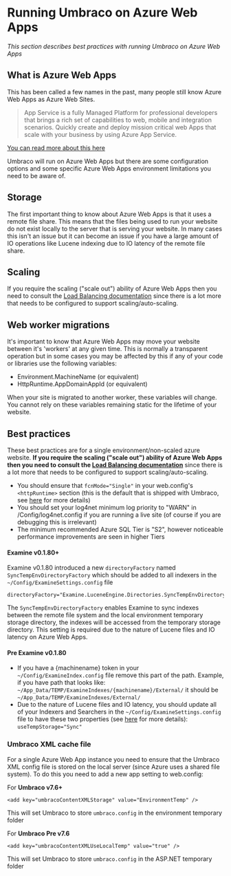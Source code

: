 # Running Umbraco on Azure Web Apps

_This section describes best practices with running Umbraco on Azure Web Apps_

## What is Azure Web Apps

This has been called a few names in the past, many people still know Azure Web Apps as Azure Web Sites. 

> App Service is a fully Managed Platform for professional developers that brings a rich set of capabilities to web, mobile and integration scenarios. Quickly create and deploy mission critical web Apps that scale with your business by using Azure App Service.

[You can read more about this here](https://azure.microsoft.com/en-us/documentation/articles/app-service-web-overview/)

Umbraco will run on Azure Web Apps but there are some configuration options and some specific Azure Web Apps environment limitations you need to be aware of.

## Storage

The first important thing to know about Azure Web Apps is that it uses a remote file share. 
This means that the files being used to run your website do not exist locally to the server that is serving your website.
In many cases this isn't an issue but it can become an issue if you have a large amount of IO operations like Lucene indexing
due to IO latency of the remote file share.

## Scaling

If you require the scaling ("scale out") ability of Azure Web Apps then you need to consult 
the [Load Balancing documentation](load-balancing.md) since there is a lot more that needs
to be configured to support scaling/auto-scaling.

## Web worker migrations

It's important to know that Azure Web Apps may move your website between it's 'workers' at any
given time. This is normally a transparent operation but in some cases you may be affected by this 
if any of your code or libraries use the following variables:

* Environment.MachineName (or equivalent)
* HttpRuntime.AppDomainAppId (or equivalent)

When your site is migrated to another worker, these variables will change. 
You cannot rely on these variables remaining static for the lifetime of your website.


## Best practices

These best practices are for a single environment/non-scaled azure website. __If you require the scaling ("scale out") 
ability of Azure Web Apps then you need to consult the 
[Load Balancing documentation](load-balancing.md)__ since there is a lot more that needs
to be configured to support scaling/auto-scaling.

* You should ensure that `fcnMode="Single"` in your web.config's `<httpRuntime>` section (this is the default that is shipped with Umbraco, see [here](http://shazwazza.com/post/all-about-aspnet-file-change-notification-fcn/) for more details)
* You should set your log4net minimum log priority to "WARN" in /Config/log4net.config if you are running a live site (of course if you are debugging this is irrelevant)
* The minimum recommended Azure SQL Tier is "S2", however noticeable performance improvements are seen in higher Tiers 

#### Examine v0.1.80+ ####

Examine v0.1.80 introduced a new `directoryFactory` named `SyncTempEnvDirectoryFactory` which should be added to all indexers in the `~/Config/ExamineSettings.config` file

    directoryFactory="Examine.LuceneEngine.Directories.SyncTempEnvDirectoryFactory,Examine"

The `SyncTempEnvDirectoryFactory` enables Examine to sync indexes between the remote file system and the local environment temporary storage directory, the indexes will be accessed from the temporary storage directory. This setting is required due to the nature of Lucene files and IO latency on Azure Web Apps.

#### Pre Examine v0.1.80 ####

* If you have a {machinename} token in your `~/Config/ExamineIndex.config` file remove this part of the path. Example, if you have path that looks like: `~/App_Data/TEMP/ExamineIndexes/{machinename}/External/` it should be `~/App_Data/TEMP/ExamineIndexes/External/` 
* Due to the nature of Lucene files and IO latency, you should update all of your Indexers and Searchers in the `~/Config/ExamineSettings.config` file to have these two properties (see [here](http://issues.umbraco.org/issue/U4-7614) for more details): `useTempStorage="Sync"`

### Umbraco XML cache file

For a single Azure Web App instance you need to ensure that the Umbraco XML config file is stored on the local server (since Azure uses a shared file system). To do this you need to add a new app setting to web.config:

For **Umbraco v7.6+**

	<add key="umbracoContentXMLStorage" value="EnvironmentTemp" />

This will set Umbraco to store `umbraco.config` in the environment temporary folder

For **Umbraco Pre v7.6**

	<add key="umbracoContentXMLUseLocalTemp" value="true" /> 

This will set Umbraco to store `umbraco.config` in the ASP.NET temporary folder